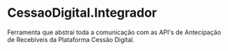 # CessaoDigital.Integrador
Ferramenta que abstrai toda a comunicação com as API's de Antecipação de Recebíveis da Plataforma Cessão Digital.
